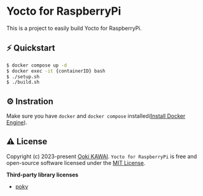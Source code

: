 # Yocto for RaspberryPi

This is a project to easily build Yocto for RaspberryPi.

## ⚡️ Quickstart

``` bash
$ docker compose up -d
$ docker exec -it {containerID} bash
$ ./setup.sh
$ ./build.sh
```

## ⚙️ Instration

Make sure you have `docker` and `docker compose` installed([Install Docker Engine](https://docs.docker.com/engine/install/)).





## ⚠️ License

Copyright (c) 2023-present [Ooki KAWAI](https://github.com/OOKI-KAWAI/). `Yocto for RaspberryPi` is free and open-source software licensed under the [MIT License](https://github.com/OOKI-KAWAI/Yocto-for-RaspberryPi/blob/main/LICENSE).

**Third-party library licenses**

- [poky](https://git.yoctoproject.org/poky/tree/LICENSE)